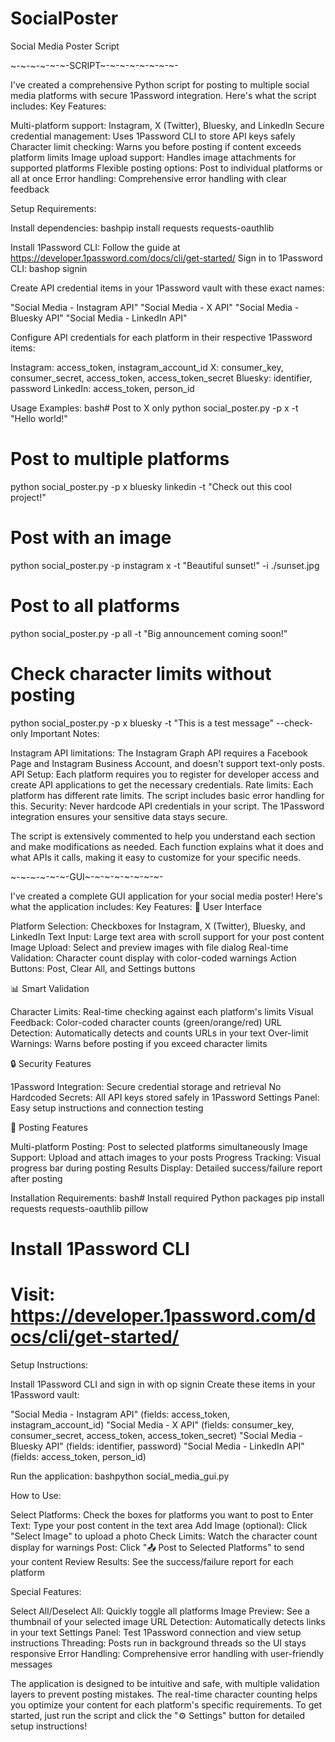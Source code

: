 # SocialPoster
Social Media Poster Script

~-~-~-~-~-~-SCRIPT~-~-~-~-~-~-~-~-

I've created a comprehensive Python script for posting to multiple social media platforms with secure 1Password integration. Here's what the script includes:
Key Features:

Multi-platform support: Instagram, X (Twitter), Bluesky, and LinkedIn
Secure credential management: Uses 1Password CLI to store API keys safely
Character limit checking: Warns you before posting if content exceeds platform limits
Image upload support: Handles image attachments for supported platforms
Flexible posting options: Post to individual platforms or all at once
Error handling: Comprehensive error handling with clear feedback

Setup Requirements:

Install dependencies:
bashpip install requests requests-oauthlib

Install 1Password CLI: Follow the guide at https://developer.1password.com/docs/cli/get-started/
Sign in to 1Password CLI:
bashop signin

Create API credential items in your 1Password vault with these exact names:

"Social Media - Instagram API"
"Social Media - X API"
"Social Media - Bluesky API"
"Social Media - LinkedIn API"


Configure API credentials for each platform in their respective 1Password items:

Instagram: access_token, instagram_account_id
X: consumer_key, consumer_secret, access_token, access_token_secret
Bluesky: identifier, password
LinkedIn: access_token, person_id



Usage Examples:
bash# Post to X only
python social_poster.py -p x -t "Hello world!"

# Post to multiple platforms
python social_poster.py -p x bluesky linkedin -t "Check out this cool project!"

# Post with an image
python social_poster.py -p instagram x -t "Beautiful sunset!" -i ./sunset.jpg

# Post to all platforms
python social_poster.py -p all -t "Big announcement coming soon!"

# Check character limits without posting
python social_poster.py -p x bluesky -t "This is a test message" --check-only
Important Notes:

Instagram API limitations: The Instagram Graph API requires a Facebook Page and Instagram Business Account, and doesn't support text-only posts.
API Setup: Each platform requires you to register for developer access and create API applications to get the necessary credentials.
Rate limits: Each platform has different rate limits. The script includes basic error handling for this.
Security: Never hardcode API credentials in your script. The 1Password integration ensures your sensitive data stays secure.

The script is extensively commented to help you understand each section and make modifications as needed. Each function explains what it does and what APIs it calls, making it easy to customize for your specific needs.

~-~-~-~-~-~-GUI~-~-~-~-~-~-~-~-

I've created a complete GUI application for your social media poster! Here's what the application includes:
Key Features:
🎯 User Interface

Platform Selection: Checkboxes for Instagram, X (Twitter), Bluesky, and LinkedIn
Text Input: Large text area with scroll support for your post content
Image Upload: Select and preview images with file dialog
Real-time Validation: Character count display with color-coded warnings
Action Buttons: Post, Clear All, and Settings buttons

📊 Smart Validation

Character Limits: Real-time checking against each platform's limits
Visual Feedback: Color-coded character counts (green/orange/red)
URL Detection: Automatically detects and counts URLs in your text
Over-limit Warnings: Warns before posting if you exceed character limits

🔒 Security Features

1Password Integration: Secure credential storage and retrieval
No Hardcoded Secrets: All API keys stored safely in 1Password
Settings Panel: Easy setup instructions and connection testing

🚀 Posting Features

Multi-platform Posting: Post to selected platforms simultaneously
Image Support: Upload and attach images to your posts
Progress Tracking: Visual progress bar during posting
Results Display: Detailed success/failure report after posting

Installation Requirements:
bash# Install required Python packages
pip install requests requests-oauthlib pillow

# Install 1Password CLI
# Visit: https://developer.1password.com/docs/cli/get-started/
Setup Instructions:

Install 1Password CLI and sign in with op signin
Create these items in your 1Password vault:

"Social Media - Instagram API" (fields: access_token, instagram_account_id)
"Social Media - X API" (fields: consumer_key, consumer_secret, access_token, access_token_secret)
"Social Media - Bluesky API" (fields: identifier, password)
"Social Media - LinkedIn API" (fields: access_token, person_id)


Run the application:
bashpython social_media_gui.py


How to Use:

Select Platforms: Check the boxes for platforms you want to post to
Enter Text: Type your post content in the text area
Add Image (optional): Click "Select Image" to upload a photo
Check Limits: Watch the character count display for warnings
Post: Click "📤 Post to Selected Platforms" to send your content
Review Results: See the success/failure report for each platform

Special Features:

Select All/Deselect All: Quickly toggle all platforms
Image Preview: See a thumbnail of your selected image
URL Detection: Automatically detects links in your text
Settings Panel: Test 1Password connection and view setup instructions
Threading: Posts run in background threads so the UI stays responsive
Error Handling: Comprehensive error handling with user-friendly messages

The application is designed to be intuitive and safe, with multiple validation layers to prevent posting mistakes. The real-time character counting helps you optimize your content for each platform's specific requirements.
To get started, just run the script and click the "⚙️ Settings" button for detailed setup instructions!